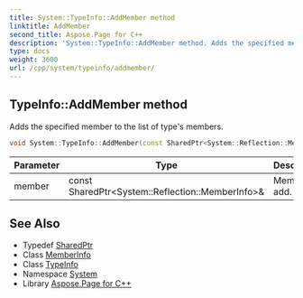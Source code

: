 ```yaml
---
title: System::TypeInfo::AddMember method
linktitle: AddMember
second_title: Aspose.Page for C++
description: 'System::TypeInfo::AddMember method. Adds the specified member to the list of type''s members in C++.'
type: docs
weight: 3600
url: /cpp/system/typeinfo/addmember/
---
```

## TypeInfo::AddMember method


Adds the specified member to the list of type's members.

```cpp
void System::TypeInfo::AddMember(const SharedPtr<System::Reflection::MemberInfo> &member)
```


| Parameter | Type | Description |
| --- | --- | --- |
| member | const SharedPtr\<System::Reflection::MemberInfo\>\& | Member to add. |

## See Also

* Typedef [SharedPtr](../../sharedptr/)
* Class [MemberInfo](../../../system.reflection/memberinfo/)
* Class [TypeInfo](../)
* Namespace [System](../../)
* Library [Aspose.Page for C++](../../../)
